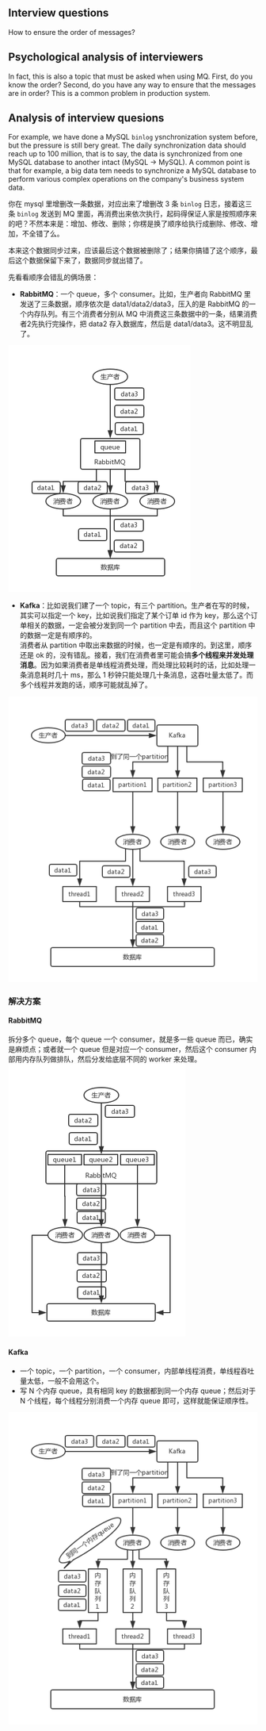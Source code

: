 ## Interview questions
How to ensure the order of messages?

## Psychological analysis of interviewers
In fact, this is also a topic that must be asked when using MQ. First, do you know the order? Second, do you have any way to ensure that the messages are in order? This is a common problem in production system.

## Analysis of interview quesions
For example, we have done a MySQL `binlog` ysnchronization system before, but the pressure is still bery great. The daily synchronization data should reach up to 100 million, that is to say, the data is synchronized from one MySQL database to another intact (MySQL -> MySQL). A common point is that for example, a big data tem needs to synchronize a MySQL database to perform various complex operations on the company's business system data.

你在 mysql 里增删改一条数据，对应出来了增删改 3 条 `binlog` 日志，接着这三条 `binlog` 发送到 MQ 里面，再消费出来依次执行，起码得保证人家是按照顺序来的吧？不然本来是：增加、修改、删除；你楞是换了顺序给执行成删除、修改、增加，不全错了么。

本来这个数据同步过来，应该最后这个数据被删除了；结果你搞错了这个顺序，最后这个数据保留下来了，数据同步就出错了。

先看看顺序会错乱的俩场景：
- **RabbitMQ**：一个 queue，多个 consumer。比如，生产者向 RabbitMQ 里发送了三条数据，顺序依次是 data1/data2/data3，压入的是 RabbitMQ 的一个内存队列。有三个消费者分别从 MQ 中消费这三条数据中的一条，结果消费者2先执行完操作，把 data2 存入数据库，然后是 data1/data3。这不明显乱了。

![rabbitmq-order-01](/images/rabbitmq-order-01.png)

- **Kafka**：比如说我们建了一个 topic，有三个 partition。生产者在写的时候，其实可以指定一个 key，比如说我们指定了某个订单 id 作为 key，那么这个订单相关的数据，一定会被分发到同一个 partition 中去，而且这个 partition 中的数据一定是有顺序的。<br>消费者从 partition 中取出来数据的时候，也一定是有顺序的。到这里，顺序还是 ok 的，没有错乱。接着，我们在消费者里可能会搞**多个线程来并发处理消息**。因为如果消费者是单线程消费处理，而处理比较耗时的话，比如处理一条消息耗时几十 ms，那么 1 秒钟只能处理几十条消息，这吞吐量太低了。而多个线程并发跑的话，顺序可能就乱掉了。

![kafka-order-01](/images/kafka-order-01.png)

### 解决方案
#### RabbitMQ
拆分多个 queue，每个 queue 一个 consumer，就是多一些 queue 而已，确实是麻烦点；或者就一个 queue 但是对应一个 consumer，然后这个 consumer 内部用内存队列做排队，然后分发给底层不同的 worker 来处理。
![rabbitmq-order-02](/images/rabbitmq-order-02.png)

#### Kafka
- 一个 topic，一个 partition，一个 consumer，内部单线程消费，单线程吞吐量太低，一般不会用这个。
- 写 N 个内存 queue，具有相同 key 的数据都到同一个内存 queue；然后对于 N 个线程，每个线程分别消费一个内存 queue 即可，这样就能保证顺序性。

![kafka-order-02](/images/kafka-order-02.png)